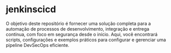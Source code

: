 # jenkinscicd
O objetivo deste repositório é fornecer uma solução completa para a automação de processos de desenvolvimento, integração e entrega contínua, com foco em segurança desde o início. Aqui, você encontrará scripts, configurações e exemplos práticos para configurar e gerenciar uma pipeline DevSecOps eficiente.
